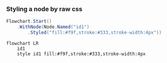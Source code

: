 ﻿### Styling a node by raw css

```csharp
Flowchart.Start()
    .WithNode(Node.Named("id1")
        .Styled("fill:#f9f,stroke:#333,stroke-width:4px"))
```

```mermaid
flowchart LR
    id1
    style id1 fill:#f9f,stroke:#333,stroke-width:4px
```